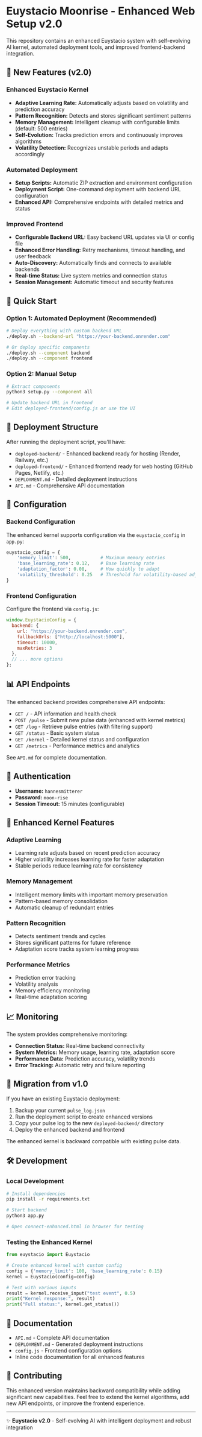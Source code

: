 # Euystacio Moonrise - Enhanced Web Setup v2.0

This repository contains an enhanced Euystacio system with self-evolving AI kernel, automated deployment tools, and improved frontend-backend integration.

## 🌟 New Features (v2.0)

### Enhanced Euystacio Kernel
- **Adaptive Learning Rate:** Automatically adjusts based on volatility and prediction accuracy
- **Pattern Recognition:** Detects and stores significant sentiment patterns
- **Memory Management:** Intelligent cleanup with configurable limits (default: 500 entries)
- **Self-Evolution:** Tracks prediction errors and continuously improves algorithms
- **Volatility Detection:** Recognizes unstable periods and adapts accordingly

### Automated Deployment
- **Setup Scripts:** Automatic ZIP extraction and environment configuration
- **Deployment Script:** One-command deployment with backend URL configuration
- **Enhanced API:** Comprehensive endpoints with detailed metrics and status

### Improved Frontend
- **Configurable Backend URL:** Easy backend URL updates via UI or config file
- **Enhanced Error Handling:** Retry mechanisms, timeout handling, and user feedback
- **Auto-Discovery:** Automatically finds and connects to available backends
- **Real-time Status:** Live system metrics and connection status
- **Session Management:** Automatic timeout and security features

## 🚀 Quick Start

### Option 1: Automated Deployment (Recommended)
```bash
# Deploy everything with custom backend URL
./deploy.sh --backend-url "https://your-backend.onrender.com"

# Or deploy specific components
./deploy.sh --component backend
./deploy.sh --component frontend
```

### Option 2: Manual Setup
```bash
# Extract components
python3 setup.py --component all

# Update backend URL in frontend
# Edit deployed-frontend/config.js or use the UI
```

## 📁 Deployment Structure

After running the deployment script, you'll have:

- `deployed-backend/` - Enhanced backend ready for hosting (Render, Railway, etc.)
- `deployed-frontend/` - Enhanced frontend ready for web hosting (GitHub Pages, Netlify, etc.)
- `DEPLOYMENT.md` - Detailed deployment instructions
- `API.md` - Comprehensive API documentation

## 🔧 Configuration

### Backend Configuration
The enhanced kernel supports configuration via the `euystacio_config` in `app.py`:
```python
euystacio_config = {
    'memory_limit': 500,           # Maximum memory entries
    'base_learning_rate': 0.12,    # Base learning rate
    'adaptation_factor': 0.08,     # How quickly to adapt
    'volatility_threshold': 0.25   # Threshold for volatility-based adjustments
}
```

### Frontend Configuration
Configure the frontend via `config.js`:
```javascript
window.EuystacioConfig = {
  backend: {
    url: "https://your-backend.onrender.com",
    fallbackUrls: ["http://localhost:5000"],
    timeout: 10000,
    maxRetries: 3
  },
  // ... more options
};
```

## 📊 API Endpoints

The enhanced backend provides comprehensive API endpoints:

- `GET /` - API information and health check
- `POST /pulse` - Submit new pulse data (enhanced with kernel metrics)
- `GET /log` - Retrieve pulse entries (with filtering support)
- `GET /status` - Basic system status
- `GET /kernel` - Detailed kernel status and configuration
- `GET /metrics` - Performance metrics and analytics

See `API.md` for complete documentation.

## 🔐 Authentication

- **Username:** `hannesmitterer`
- **Password:** `moon-rise`
- **Session Timeout:** 15 minutes (configurable)

## 🧠 Enhanced Kernel Features

### Adaptive Learning
- Learning rate adjusts based on recent prediction accuracy
- Higher volatility increases learning rate for faster adaptation
- Stable periods reduce learning rate for consistency

### Memory Management
- Intelligent memory limits with important memory preservation
- Pattern-based memory consolidation
- Automatic cleanup of redundant entries

### Pattern Recognition
- Detects sentiment trends and cycles
- Stores significant patterns for future reference
- Adaptation score tracks system learning progress

### Performance Metrics
- Prediction error tracking
- Volatility analysis
- Memory efficiency monitoring
- Real-time adaptation scoring

## 📈 Monitoring

The system provides comprehensive monitoring:

- **Connection Status:** Real-time backend connectivity
- **System Metrics:** Memory usage, learning rate, adaptation score
- **Performance Data:** Prediction accuracy, volatility trends
- **Error Tracking:** Automatic retry and failure reporting

## 🔄 Migration from v1.0

If you have an existing Euystacio deployment:

1. Backup your current `pulse_log.json`
2. Run the deployment script to create enhanced versions
3. Copy your pulse log to the new `deployed-backend/` directory
4. Deploy the enhanced backend and frontend

The enhanced kernel is backward compatible with existing pulse data.

## 🛠️ Development

### Local Development
```bash
# Install dependencies
pip install -r requirements.txt

# Start backend
python3 app.py

# Open connect-enhanced.html in browser for testing
```

### Testing the Enhanced Kernel
```python
from euystacio import Euystacio

# Create enhanced kernel with custom config
config = {'memory_limit': 100, 'base_learning_rate': 0.15}
kernel = Euystacio(config=config)

# Test with various inputs
result = kernel.receive_input("test event", 0.5)
print("Kernel response:", result)
print("Full status:", kernel.get_status())
```

## 📖 Documentation

- `API.md` - Complete API documentation
- `DEPLOYMENT.md` - Generated deployment instructions
- `config.js` - Frontend configuration options
- Inline code documentation for all enhanced features

## 🤝 Contributing

This enhanced version maintains backward compatibility while adding significant new capabilities. Feel free to extend the kernel algorithms, add new API endpoints, or improve the frontend experience.

---

✨ **Euystacio v2.0** - Self-evolving AI with intelligent deployment and robust integration
